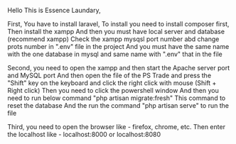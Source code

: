 Hello This is Essence Laundary,

First, You have to install laravel,
To install you need to install composer first,
Then install the xampp
And then you must have local server and database (recommend xampp)
Check the xampp mysqsl port number abd change prots number in ".env" file in the project
And you must have the same name with the one database in mysql and same name with ".env" that in the file

Second, you need to open the xampp and then start the Apache server port and MySQL port
And then open the file of the PS Trade and press the "Shift" key on the keyboard and click the right click with mouse 
(Shift + Right click)
Then you need to click the powershell window
And then you need to run below command
"php artisan migrate:fresh" This command to reset the database
And the run the command "php artisan serve" to run the file

Third, you need to open the browser like - firefox, chrome, etc.
Then enter the localhost like - localhost:8000 or localhost:8080
